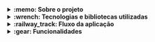 <details>
  <summary>
    <strong>:memo: Sobre o projeto</strong>
  </summary><br>

  - Último projeto desenvolvido no módulo de back-end da Trybe.
 
  - Tive a experiência de fazê-lo com outros 3 estudantes, porém decidi recriá-lo sozinho adicionando Docker, TypeScript e POO com o intúito de praticar.
  
  - O projeto contém 3 tipos de autenticação (usuário, vendedor e administrador), contando com proteção para essas rotas no front e back.
  
  - Desenvolvido apenas para tela 360x640
</details>
  
<details>
  <summary>
    <strong>:wrench: Tecnologias e bibliotecas utilizadas</strong>
  </summary><br>
  
  <strong>Front-end</strong>

  - HTML5
  - CSS3
  - JavaScript
  - React
  - Joi
  - Moment.js
  
  <strong>Back-end</strong>
  
  - Node.js
  - Express.js
  - Bcrypt.js
  - Joi
  - JWT
  - MySQL
  - Sequelize
  - NodeMailer
  - TypeScript

  Além de que todo projeto foi desenvolvido em containers Docker e com ESLint para estilização.
  
</details>

<details>
  <summary>
    <strong>:railway_track:	Fluxo da aplicação</strong>
  </summary><br>
  
  <strong>Fluxo Comum</strong>

  - Tela de login: /login;
  - Tela de registro: /register;
  
  <strong>Fluxo do cliente</strong>

  - Tela de produtos: /customer/products;
  - Tela de checkout: /customer/checkout;
  - Tela de pedidos: /customer/orders;
  - Tela de detalhes do pedido: /customer/orders/:id
  
  <strong>Fluxo do vendedor</strong>

  - Tela de pedidos: /seller/orders
  - Tela de detalhes do pedido /seller/orders/:id
  
  <strong>Fluxo do administrador</strong>

  - Tela de gerenciamento de usuários: /admin/manage;
</details>

<details>
  <summary>
    <strong>:gear: Funcionalidades </strong>
  </summary><br>
  
  <strong>Cliente</strong>

   - Terá acesso apenas ao fluxo do cliente.
   - Pode se cadastrar, onde terá que ativar seu cadastro por um link enviado no email...Assim que ativado, será redirecionado à pagina principal de cliente já logado.
   - Pode criar um pedido.
   - Pode ver todos os seus pedidos e os detalhes de cada um, onde mostra algumas informações como o status daquele pedido.
   - Pode confirmar o recebimento do pedido, atualizando seu status para "Entegue".
  
    <strong>Vendedor</strong>

   - Terá acesso apenas ao fluxo do vendedor.
   - Pode ver todas as suas vendas realizadas.
   - Pode ver os detalhes de uma venda, onde consegue atualizar o status dos pedidos para "Preparando" e "Em Trânsito".
  
    <strong>Administrador</strong>
  
   - Terá acesso apenas ao fluxo do administrador.
   - Consegue ver todos os cadastros do sistema.
   - Pode criar novos usuários (incluindo vendedores e administradores), sem precisar de ativação via email.
   - Pode apagar o cadastro de qualquer pessoa.
</details>
